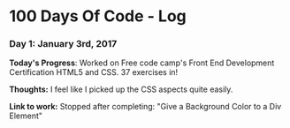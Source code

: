# 100 Days Of Code - Log

### Day 1: January 3rd, 2017 


**Today's Progress**: Worked on Free code camp's Front End Development Certification HTML5 and CSS. 37 exercises in! 


**Thoughts:** I feel like I picked up the CSS aspects quite easily. 

**Link to work:** Stopped after completing: "Give a Background Color to a Div Element"

